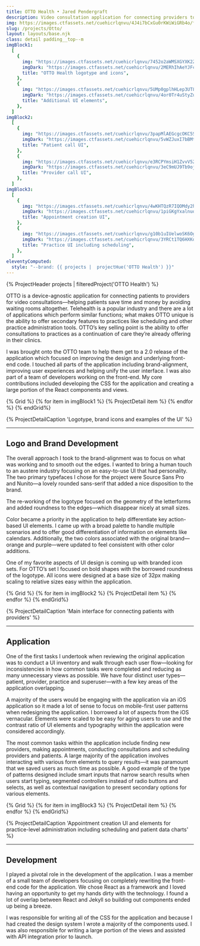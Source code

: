 ```yaml
---
title: OTTO Health • Jared Pendergraft
description: Video consultation application for connecting providers to patients, practice administration and scheduling
img: https://images.ctfassets.net/cuehicrlqnvu/4J4i7bCxGu0rKWiWiGRb4o/f90b537a593c03a64a8f70592449a3a8/otto-featured-light.jpg?h=630&w=1200&fit=fill&f=face
slug: /projects/Otto/
layout: layouts/base.njk
class: detail padding__top--m
imgBlock1:
  [
    {
      img: "https://images.ctfassets.net/cuehicrlqnvu/7452o2aWMSXGYXK2ZJyUah/928a24b2039e05666a377911a3e5df72/otto-1-light.svg",
      imgDark: "https://images.ctfassets.net/cuehicrlqnvu/2MERhIhAeYJFcHHVzCi1JB/0699813e7429befa8658c24bbaf20b09/otto-1-dark.svg",
      title: "OTTO Health logotype and icons",
    },
    {
      img: "https://images.ctfassets.net/cuehicrlqnvu/5UMp0gplhHLep3UT8m3Bdd/1ecee38bc3d1f7ef9eb156fca90c92f7/otto-2-light.svg",
      imgDark: "https://images.ctfassets.net/cuehicrlqnvu/4or0Tr4uStyZu4UKGsNJgQ/7e3cf7cbb7900bd76eae38e39d72d70d/otto-2-dark.svg",
      title: "Additional UI elements",
    },
  ]
imgBlock2:
  [
    {
      img: "https://images.ctfassets.net/cuehicrlqnvu/3papMlAEGcgcOKC5S32k2g/c9c4fd56c91aa88353f6ff43badd2a0e/otto-3-light.svg",
      imgDark: "https://images.ctfassets.net/cuehicrlqnvu/5vWZJuxI7bBMtTsG9s429Y/9acf08828d646e720d6ec94282cd260a/otto-3-dark.svg",
      title: "Patient call UI",
    },
    {
      img: "https://images.ctfassets.net/cuehicrlqnvu/e3RCPYmsiH1ZvvV524mgL/01b5c3815ef8706fb35397bbb1ad3b21/otto-4-light.svg",
      imgDark: "https://images.ctfassets.net/cuehicrlqnvu/3eC9mUJ9Tb9oj8sMoDSpS9/3586915d1fc8324d60999247d67aedbb/otto-4-dark.svg",
      title: "Provider call UI",
    },
  ]
imgBlock3:
  [
    {
      img: "https://images.ctfassets.net/cuehicrlqnvu/4wKHTQzR7IQOMdy2hccu02/608ebb7aa3e440f7bb16315e4982e716/otto-5-light.svg",
      imgDark: "https://images.ctfassets.net/cuehicrlqnvu/1piGKgYxalnuogVQd26tKQ/146999235c0cbb186b8edc9662f7f27e/otto-5-dark.svg",
      title: "Appointment creation UI",
    },
    {
      img: "https://images.ctfassets.net/cuehicrlqnvu/g10b1uIUelwoSK6OgccO1/a61033e381fc53a20e3e3d624d0a7d11/otto-6-light.svg",
      imgDark: "https://images.ctfassets.net/cuehicrlqnvu/3YRCt1TQ6HXKqT9GiGIyDw/07926a40e7c57042c0159f6244fc6911/otto-6-dark.svg",
      title: "Practice UI including scheduling",
    },
  ]
eleventyComputed:
  style: "--brand: {{ projects |  projectHue('OTTO Health') }}"
---
```


{% ProjectHeader projects |  filteredProject('OTTO Health') %}

OTTO is a device-agnostic application for connecting patients to providers for video consultations—helping patients save time and money by avoiding waiting rooms altogether. Telehealth is a popular industry and there are a lot of applications which perform similar functions; what makes OTTO unique is the ability to offer secondary features to practices like scheduling and other practice administration tools. OTTO’s key selling point is the ability to offer consultations to practices as a continuation of care they’re already offering in their clinics.

I was brought onto the OTTO team to help them get to a 2.0 release of the application which focused on improving the design and underlying front-end code. I touched all parts of the application including brand-alignment, improving user experiences and helping unify the user interface. I was also part of a team of developers working on the front-end. My core contributions included developing the CSS for the application and creating a large portion of the React components and views.

{% Grid %}
{% for item in imgBlock1 %}
{% ProjectDetail item %}
{% endfor %}
{% endGrid%}

{% ProjectDetailCaption 'Logotype, brand icons and examples of the UI' %}

---

## Logo and Brand Development

The overall approach I took to the brand-alignment was to focus on what was working and to smooth out the edges. I wanted to bring a human touch to an austere industry focusing on an easy-to-use UI that had personality. The two primary typefaces I chose for the project were Source Sans Pro and Nunito—a lovely rounded sans-serif that added a nice disposition to the brand.

The re-working of the logotype focused on the geometry of the letterforms and added roundness to the edges—which disappear nicely at small sizes.

Color became a priority in the application to help differentiate key action-based UI elements. I came up with a broad palette to handle multiple scenarios and to offer good differentiation of information on elements like calendars. Additionally, the two colors associated with the original brand—orange and purple—were updated to feel consistent with other color additions.

One of my favorite aspects of UI design is coming up with branded icon sets. For OTTO’s set I focused on bold shapes with the borrowed roundness of the logotype. All icons were designed at a base size of 32px making scaling to relative sizes easy within the application.

{% Grid %}
{% for item in imgBlock2 %}
{% ProjectDetail item %}
{% endfor %}
{% endGrid%}

{% ProjectDetailCaption 'Main interface for connecting patients with providers' %}

---

## Application

One of the first tasks I undertook when reviewing the original application was to conduct a UI inventory and walk through each user flow—looking for inconsistencies in how common tasks were completed and reducing as many unnecessary views as possible. We have four distinct user types—patient, provider, practice and superuser—with a few key areas of the application overlapping.

A majority of the users would be engaging with the application via an iOS application so it made a lot of sense to focus on mobile-first user patterns when redesigning the application. I borrowed a lot of aspects from the iOS vernacular. Elements were scaled to be easy for aging users to use and the contrast ratio of UI elements and typography within the application were considered accordingly.

The most common tasks within the application include finding new providers, making appointments, conducting consultations and scheduling providers and patients. A large majority of the application involves interacting with various form elements to query results—it was paramount that we saved users as much time as possible. A good example of the type of patterns designed include smart inputs that narrow search results when users start typing, segmented controllers instead of radio buttons and selects, as well as contextual navigation to present secondary options for various elements.

{% Grid %}
{% for item in imgBlock3 %}
{% ProjectDetail item %}
{% endfor %}
{% endGrid%}

{% ProjectDetailCaption 'Appointment creation UI and elements for practice-level administration including scheduling and patient data charts' %}

---

## Development

I played a pivotal role in the development of the application. I was a member of a small team of developers focusing on completely rewriting the front-end code for the application. We chose React as a framework and I loved having an opportunity to get my hands dirty with the technology. I found a lot of overlap between React and Jekyll so building out components ended up being a breeze.

I was responsible for writing all of the CSS for the application and because I had created the design system I wrote a majority of the components used. I was also responsible for writing a large portion of the views and assisted with API integration prior to launch.
